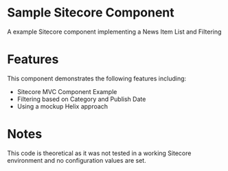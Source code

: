 # Sample Sitecore Component

A example Sitecore component implementing a News Item List and Filtering

# Features

This component demonstrates the following features including:

* Sitecore MVC Component Example
* Filtering based on Category and Publish Date
* Using a mockup Helix approach

# Notes

This code is theoretical as it was not tested in a working Sitecore environment and no configuration values are set.
